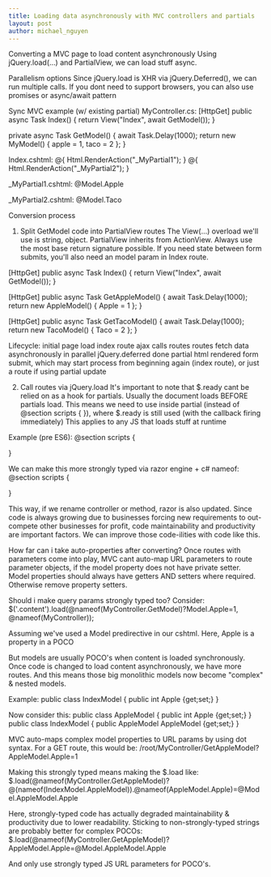 ```yaml
---
title: Loading data asynchronously with MVC controllers and partials
layout: post
author: michael_nguyen
---
```


Converting a MVC page to load content asynchronously
Using jQuery.load(...) and PartialView, we can load stuff async.

Parallelism options
Since jQuery.load is XHR via jQuery.Deferred(), we can run multiple calls.
If you dont need to support browsers, you can also use promises or async/await pattern

Sync MVC example (w/ existing partial)
MyController.cs:
[HttpGet]
public async Task<ActionView> Index() {
  return View("Index", await GetModel());
}

private async Task<MyModel> GetModel() {
  await Task.Delay(1000);
  return new MyModel() {
    apple = 1,
    taco = 2
  };
}

Index.cshtml:
@{ Html.RenderAction("_MyPartial1"); }
@{ Html.RenderAction("_MyPartial2"); }

_MyPartial1.cshtml:
@Model.Apple

_MyPartial2.cshtml:
@Model.Taco

Conversion process
1. Split GetModel code into PartialView routes
The View(...) overload we'll use is string, object.
PartialView inherits from ActionView. Always use the most base return signature possible.
If you need state between form submits, you'll also need an model param in Index route.

[HttpGet]
public async Task<ActionView> Index() {
  return View("Index", await GetModel());
}

[HttpGet]
public async Task<ActionResult> GetAppleModel() {
  await Task.Delay(1000);
  return new AppleModel() {
    Apple = 1
  };
}

[HttpGet]
public async Task<ActionResult> GetTacoModel() {
  await Task.Delay(1000);
  return new TacoModel() {
    Taco = 2
  };
}

Lifecycle:
initial page load
index route
ajax calls routes
routes fetch data asynchronously in parallel
jQuery.deferred done
partial html rendered
form submit, which may start process from beginning again (index route), or just a route if using partial update

2. Call routes via jQuery.load
It's important to note that $.ready cant be relied on as a hook for partials. Usually the document loads BEFORE partials load.
This means we need to use <script></script> inside partial (instead of @section scripts { }), where $.ready is still used (with the callback firing immediately)
This applies to any JS that loads stuff at runtime

Example (pre ES6):
@section scripts {
<script>
	$(document).ready(function() {
		$('.content-apple').load('GetAppleModel', 'MyController');
		$('.content-taco').load('GetTacoModel', 'MyController');
	});
</script>
}

We can make this more strongly typed via razor engine + c# nameof:
@section scripts {
<script>
	$(document).ready(function() {
		$('.content-apple').load(@nameof(MyController.GetAppleModel), @nameof(MyController));
		$('.content-taco').load(@nameof(MyController.GetTacoModel), @nameof(MyController));
	});
</script>
}

This way, if we rename controller or method, razor is also updated.
Since code is always growing due to businesses forcing new requirements to out-compete other businesses for profit, code maintainability and productivity are important factors. We can improve those code-ilities with code like this.

How far can i take auto-properties after converting?
Once routes with parameters come into play, MVC cant auto-map URL parameters to route parameter objects, if the model property does not have private setter.
Model properties should always have getters AND setters where required. Otherwise remove property setters.

Should i make query params strongly typed too?
Consider:
$('.content').load(@nameof(MyController.GetModel)?Model.Apple=1, @nameof(MyController));

Assuming we've used a Model predirective in our cshtml.
Here, Apple is a property in a POCO 

But models are usually POCO's when content is loaded synchronously.
Once code is changed to load content asynchronously, we have more routes.
And this means those big monolithic models now become "complex" & nested models.

Example:
public class IndexModel {
	public int Apple {get;set;}
}


Now consider this:
public class AppleModel {
	public int Apple {get;set;}
}
public class IndexModel {
	public AppleModel AppleModel {get;set;}
}

MVC auto-maps complex model properties to URL params by using dot syntax. For a GET route, this would be:
/root/MyController/GetAppleModel?AppleModel.Apple=1

Making this strongly typed means making the $.load like:
$.load(@nameof(MyController.GetAppleModel)?@(nameof(IndexModel.AppleModel)).@nameof(AppleModel.Apple)=@Model.AppleModel.Apple

Here, strongly-typed code has actually degraded maintainability & productivity due to lower readability.
Sticking to non-strongly-typed strings are probably better for complex POCOs:
$.load(@nameof(MyController.GetAppleModel)?AppleModel.Apple=@Model.AppleModel.Apple

And only use strongly typed JS URL parameters for POCO's.
